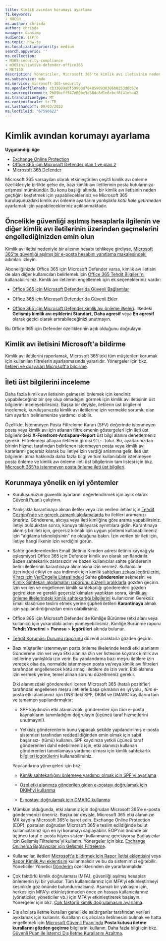 ```yaml
---
title: Kimlik avından korumayı ayarlama
f1.keywords:
- NOCSH
ms.author: chrisda
author: chrisda
manager: dansimp
audience: ITPro
ms.topic: how-to
ms.localizationpriority: medium
search.appverid: ''
ms.collection:
- M365-security-compliance
- m365initiative-defender-office365
- MET150
description: Yöneticiler, Microsoft 365'te kimlik avı iletisinin neden ve nasıl geçtiğini ve gelecekte daha fazla kimlik avı iletisini önlemek için yapılması gerekenleri belirlemeyi öğrenebilir.
ms.subservice: mdo
ms.service: microsoft-365-security
ms.openlocfilehash: cb33889abf59900d7840590930386b0253d0b57e
ms.sourcegitcommit: 2b89bcff547e00be3d38dc8d1e6cbcf8f41eba42
ms.translationtype: MT
ms.contentlocale: tr-TR
ms.lasthandoff: 09/03/2022
ms.locfileid: "67590622"
---
```

# <a name="tune-anti-phishing-protection"></a>Kimlik avından korumayı ayarlama

**Uygulandığı öğe**
- [Exchange Online Protection](exchange-online-protection-overview.md)
- [Office 365 için Microsoft Defender plan 1 ve plan 2](defender-for-office-365.md)
- [Microsoft 365 Defender](../defender/microsoft-365-defender.md)

Microsoft 365 varsayılan olarak etkinleştirilen çeşitli kimlik avı önleme özellikleriyle birlikte gelse de, bazı kimlik avı iletilerinin posta kutularınıza erişmesi mümkündür. Bu konu başlığı altında, bir kimlik avı iletisinin neden geçtiğini keşfetmek için yapabilecekleriniz ve Microsoft 365 kuruluşunuzdaki kimlik avı önleme ayarlarını _yanlışlıkla kötü hale getirmeden_ ayarlamak için yapabilecekleriniz açıklanmaktadır.

## <a name="first-things-first-deal-with-any-compromised-accounts-and-make-sure-you-block-any-more-phishing-messages-from-getting-through"></a>Öncelikle güvenliği aşılmış hesaplarla ilgilenin ve diğer kimlik avı iletilerinin üzerinden geçmelerini engellediğinizden emin olun

Kimlik avı iletisi nedeniyle bir alıcının hesabı tehlikeye girdiyse, [Microsoft 365'te güvenliği aşılmış bir e-posta hesabını yanıtlama makalesindeki](responding-to-a-compromised-email-account.md) adımları izleyin.

Aboneliğinizde Office 365 için Microsoft Defender varsa, kimlik avı iletisini de alan diğer kullanıcıları belirlemek için [Office 365 Tehdit Bilgileri'ni](office-365-ti.md) kullanabilirsiniz. Kimlik avı iletilerini engellemek için ek seçenekleriniz vardır:

- [Office 365 için Microsoft Defender'da Güvenli Bağlantılar](set-up-safe-links-policies.md)

- [Office 365 için Microsoft Defender'da Güvenli Ekler](set-up-safe-attachments-policies.md)

- [Office 365 için Microsoft Defender kimlik avı önleme ilkeleri](configure-mdo-anti-phishing-policies.md). İlkedeki **Gelişmiş kimlik avı eşiklerini** **Standart,** **Daha agresif** veya **En agresif** olarak geçici olarak artırabileceğinizi unutmayın.

Bu Office 365 için Defender özelliklerinin açık olduğunu doğrulayın.

## <a name="report-the-phishing-message-to-microsoft"></a>Kimlik avı iletisini Microsoft'a bildirme

Kimlik avı iletilerini raporlamak, Microsoft 365'teki tüm müşterileri korumak için kullanılan filtrelerin ayarlanmasında yararlıdır. Yönergeler için bkz. [İletileri ve dosyaları Microsoft'a bildirme](report-junk-email-messages-to-microsoft.md).

## <a name="inspect-the-message-headers"></a>İleti üst bilgilerini inceleme

Daha fazla kimlik avı iletisinin gelmesini önlemek için kendiniz yapabileceğiniz bir şey olup olmadığını görmek için kimlik avı iletisinin üst bilgilerini inceleyebilirsiniz. Başka bir deyişle, iletilerin üst bilgilerini incelemek, kuruluşunuzda kimlik avı iletilerine izin vermekle sorumlu olan tüm ayarları belirlemenize yardımcı olabilir.

Özellikle, İstenmeyen Posta Filtreleme Kararı (SFV) değerinde istenmeyen posta veya kimlik avı için atlanan filtrelemenin göstergeleri için ileti üst bilgilerindeki **X-Forefront-Antispam-Report** üst bilgi alanını denetlemeniz gerekir. Filtrelemeyi atlayan iletilerin girdisi `SCL:-1`olur. Bu, ayarlarınızdan birinin hizmet tarafından belirlenen istenmeyen posta veya kimlik avı kararlarını geçersiz kılarak bu iletiye izin verdiği anlamına gelir. İleti üst bilgilerini alma hakkında daha fazla bilgi ve tüm kullanılabilir istenmeyen posta önleme ve kimlik avı önleme ileti üst bilgilerinin tam listesi için bkz. [Microsoft 365'te istenmeyen posta önleme ileti üst bilgileri](anti-spam-message-headers.md).

## <a name="best-practices-to-stay-protected"></a>Korunmaya yönelik en iyi yöntemler

- Kuruluşunuzun güvenlik ayarlarını değerlendirmek için aylık olarak [Güvenli Puan'ı](../defender/microsoft-secure-score.md) çalıştırın.

- Yanlışlıkla karantinaya alınan iletiler veya izin verilen iletiler için [Tehdit Gezgini'nde ve gerçek zamanlı algılamalarda](threat-explorer.md) bu iletileri aramanızı öneririz. Gönderene, alıcıya veya ileti kimliğine göre arama yapabilirsiniz. İletiyi buldukktan sonra, konuya tıklayarak ayrıntılara gidin. Karantinaya alınmış bir ileti için, geçersiz kılmak için uygun yöntemi kullanabilmeniz için "algılama teknolojisinin" ne olduğuna bakın. İzin verilen bir ileti için, iletiye hangi ilkenin izin verdiğini görün.

- Sahte gönderenlerden Email (iletinin Kimden adresi iletinin kaynağıyla eşleşmiyor) Office 365 için Defender kimlik avı olarak sınıflandırılır. Bazen sahtekarlık zararsızdır ve bazen kullanıcılar sahte gönderenin belirli iletilerinin karantinaya alınmasına izin vermez. Kullanıcılar üzerindeki etkiyi en aza indirmek için kimlik [sahtekarı zekası içgörülerini](learn-about-spoof-intelligence.md), [Kiracı İzin Ver/Engelle Listesi'ndeki](manage-tenant-allow-block-list.md) Sahte **gönderenler** sekmesini ve [Kimlik Sahtekarı algılamaları raporunu düzenli aralıklarla](view-email-security-reports.md#spoof-detections-report) gözden geçirin. İzin verilen ve engellenen kimlik sahtekarlığı gönderenleri gözden geçirdikten ve gerekli geçersiz kılmaları yaptıktan sonra, kimlik [avı önleme ilkelerindeki kimlik sahtekarlığı bilgilerini](set-up-anti-phishing-policies.md#spoof-settings) kullanıcının Gereksiz Email klasörüne teslim etmek yerine şüpheli iletileri **Karantinaya** almak için yapılandırdığınızdan emin olabilirsiniz.

- Office 365 için Microsoft Defender'de Kimliğe Bürünme (etki alanı veya kullanıcı) için yukarıdaki adımı yineleyebilirsiniz. Kimliğe Bürünme raporu **Tehdit Yönetimi** \> **Panosu** \> **İçgörüleri** altında bulunur.

- [Tehdit Koruması Durumu raporunu](view-reports-for-mdo.md#threat-protection-status-report) düzenli aralıklarla gözden geçirin.

- Bazı müşteriler istenmeyen posta önleme ilkelerinde kendi etki alanlarını Gönderene izin ver veya Etki alanına izin ver listesine koyarak kimlik avı iletilerine yanlışlıkla izin verir. Bu yapılandırma bazı meşru iletilere izin verecek olsa da, normalde istenmeyen posta ve/veya kimlik avı filtreleri tarafından engellenecek kötü amaçlı iletilere de izin verir. Etki alanına izin vermek yerine, temel alınan sorunu düzeltmeniz gerekir.

  Etki alanınızdaki gönderenleri içeren Microsoft 365 (hatalı pozitifler) tarafından engellenen meşru iletilerle başa çıkmanın en iyi yolu _, tüm_ e-posta etki alanlarınız için DNS'deki SPF, DKIM ve DMARC kayıtlarını tam ve tamamen yapılandırmaktır:

  - SPF kaydınızın etki alanınızdaki gönderenler için _tüm_ e-posta kaynaklarını tanımladığını doğrulayın (üçüncü taraf hizmetlerini unutmayın!).

  - Yetkisiz gönderenlerin bunu yapacak şekilde yapılandırılmış e-posta sistemleri tarafından reddedildiğinden emin olmak için sabit başarısız\- (tümü) kullanın. SPF kaydınıza yetkili üçüncü taraf gönderenleri dahil edebilmeniz için, etki alanınızı kullanan gönderenleri tanımlamaya yardımcı olması için kimlik sahtekarlık [bilgileri içgörülerini](learn-about-spoof-intelligence.md) kullanabilirsiniz.

  Yapılandırma yönergeleri için bkz:

  - [Kimlik sahtekarlığını önlemeye yardımcı olmak için SPF'yi ayarlama](set-up-spf-in-office-365-to-help-prevent-spoofing.md)

  - [Özel etki alanınıza gönderilen giden e-postayı doğrulamak için DKIM'yi kullanma](use-dkim-to-validate-outbound-email.md)

  - [E-postayı doğrulamak için DMARC kullanma](use-dmarc-to-validate-email.md)

- Mümkün olduğunda, etki alanınız için doğrudan Microsoft 365'e e-posta göndermenizi öneririz. Başka bir deyişle, Microsoft 365 etki alanınızın MX kaydını Microsoft 365'e işaret edin. Exchange Online Protection (EOP), postaları doğrudan Microsoft 365'e teslim edildiğinde bulut kullanıcılarınız için en iyi korumayı sağlayabilir. EOP'nin önünde bir üçüncü taraf e-posta hijyen sistemi kullanmanız gerekiyorsa Bağlayıcılar için Gelişmiş Filtreleme'yi kullanın. Yönergeler için bkz. [Exchange Online'da Bağlayıcılar için Gelişmiş Filtreleme](/Exchange/mail-flow-best-practices/use-connectors-to-configure-mail-flow/enhanced-filtering-for-connectors).

- Kullanıcılar, iletileri [Microsoft'a bildirmek için Rapor İletisi eklentisini](enable-the-report-message-add-in.md) veya [Rapor Kimlik Avı eklentisini](enable-the-report-phish-add-in.md) kullanmalıdır ve bu da sistemimizi eğitebilir. Yöneticiler Yönetici [Gönderim](admin-submission.md) özelliklerinden de yararlanmalıdır.

- Çok faktörlü kimlik doğrulaması (MFA), güvenliği aşılmış hesapları önlemenin iyi bir yoludur. Tüm kullanıcılarınız için MFA'yi etkinleştirmeyi kesinlikle göz önünde bulundurmalısınız. Aşamalı bir yaklaşım için, herkes için MFA'yı etkinleştirmeden önce en hassas kullanıcılarınız (yöneticiler, yöneticiler vb.) için MFA'yı etkinleştirerek başlayın. Yönergeler için bkz. [Çok faktörlü kimlik doğrulamasını ayarlama](../../admin/security-and-compliance/set-up-multi-factor-authentication.md).

- Dış alıcılara iletme kuralları genellikle saldırganlar tarafından verileri ayıklamak için kullanılır. Kuralların dış alıcılara iletilmesini bulmak ve hatta engellemek için [Microsoft Güvenli Puanı'nda](../defender/microsoft-secure-score.md) **Posta kutusu iletme kurallarını gözden geçirme** bilgilerini kullanın. Daha fazla bilgi için bkz. [Güvenli Puan ile İstemci Dış İletme Kurallarını Azaltma](/archive/blogs/office365security/mitigating-client-external-forwarding-rules-with-secure-score).
